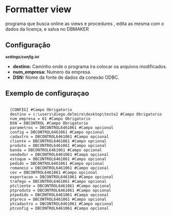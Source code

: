 <h1><b>Formatter view</b></h1>
<p>
    programa que busca online as views e procedures , edita as mesma com o dados da licença, e salva no DBMAKER
</p>
    
 <h2>Configuração</h2>
 <p>
    <b><small><i>settings/config.ini</i></small></b>
    <ul>
        <li><b>destino:</b> Caminho onde o programa ira colocar os arquivos modificados. </li>
        <li><b>num_empresa:</b> Numero da empresa. </li>
        <li><b>DSN:</b> Nome da fonte de dados da conexão ODBC. </li>
    </ul> 
 </p>
 <h2>Exemplo de configuraçao</h2>
 <code>
  [CONFIG] #Campo Obrigatorio 
  destino = c:\users\diego.delmiro\desktop\teste2 #Campo Obrigatorio
  num_empresa = 61 #Campo Obrigatorio
  DSN = DBCONTROL #Campo Obrigatorio
  parametros = DBCONTROL6461061 #Campo opcional
  config = DBCONTROL6461061 #Campo opcional
  cadastro = DBCONTROL6461061 #Campo opcional
  cliente = DBCONTROL6461061 #Campo opcional
  produto = DBCONTROL6461061 #Campo opcional
  banda = DBCONTROL6461061 #Campo opcional
  vendedor = DBCONTROL6461061 #Campo opcional
  estoque = DBCONTROL6461061 #Campo opcional
  pedido = DBCONTROL6461061 #Campo opcional
  romaneio = DBCONTROL6461061 #Campo opcional
  cev = DBCONTROL6461061 #Campo opcional
  exportacao = DBCONTROL6461061 #Campo opcional
  trafego = DBCONTROL6461061 #Campo opcional
  ptcliente = DBCONTROL6461061 #Campo opcional
  ptproduto = DBCONTROL6461061 #Campo opcional
  ptpedido = DBCONTROL6461061 #Campo opcional
  ptpreco = DBCONTROL6461061 #Campo opcional
  ptcadastro = DBCONTROL6461061 #Campo opcional
  ptconfig = DBCONTROL6461061 #Campo opcional
 </code>
